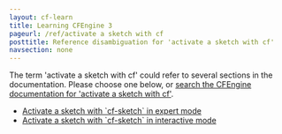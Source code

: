 ```yaml
---
layout: cf-learn
title: Learning CFEngine 3
pageurl: /ref/activate a sketch with cf
posttitle: Reference disambiguation for 'activate a sketch with cf'
navsection: none
---
```


The term 'activate a sketch with cf' could refer to several sections in the documentation. Please choose one below, or
[search the CFEngine documentation for 'activate a sketch with cf'](http://cfengine.com/docs/3.5/search.html?q=activate+a+sketch+with+cf).

- [Activate a sketch with \`cf-sketch\` in expert mode](http://cfengine.com/docs/3.5/manuals-design-center-advanced.html#activate-a-sketch-with-cf-sketch-in-expert-mode)
- [Activate a sketch with \`cf-sketch\` in interactive mode](http://cfengine.com/docs/3.5/manuals-design-center-advanced.html#activate-a-sketch-with-cf-sketch-in-interactive-mode)
